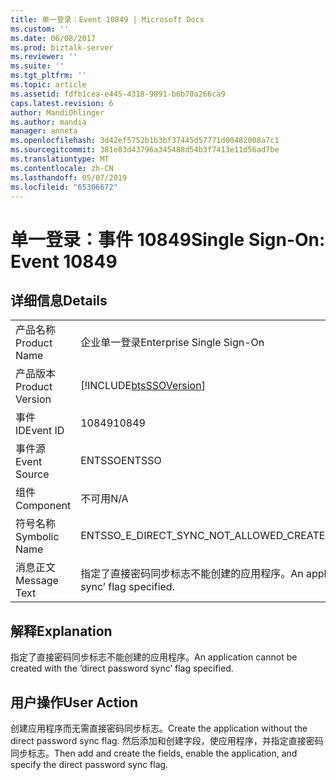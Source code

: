 ```yaml
---
title: 单一登录：Event 10849 | Microsoft Docs
ms.custom: ''
ms.date: 06/08/2017
ms.prod: biztalk-server
ms.reviewer: ''
ms.suite: ''
ms.tgt_pltfrm: ''
ms.topic: article
ms.assetid: fdfb1cea-e445-4318-9891-b6b70a266ca9
caps.latest.revision: 6
author: MandiOhlinger
ms.author: mandia
manager: anneta
ms.openlocfilehash: 3d42ef5752b1b3bf37445d57771d00482008a7c1
ms.sourcegitcommit: 381e83d43796a345488d54b3f7413e11d56ad7be
ms.translationtype: MT
ms.contentlocale: zh-CN
ms.lasthandoff: 05/07/2019
ms.locfileid: "65306672"
---
```

# <a name="single-sign-on-event-10849"></a><span data-ttu-id="6903d-102">单一登录：事件 10849</span><span class="sxs-lookup"><span data-stu-id="6903d-102">Single Sign-On: Event 10849</span></span>
## <a name="details"></a><span data-ttu-id="6903d-103">详细信息</span><span class="sxs-lookup"><span data-stu-id="6903d-103">Details</span></span>  
  
|                 |                                                                                  |
|-----------------|----------------------------------------------------------------------------------|
|  <span data-ttu-id="6903d-104">产品名称</span><span class="sxs-lookup"><span data-stu-id="6903d-104">Product Name</span></span>   |                            <span data-ttu-id="6903d-105">企业单一登录</span><span class="sxs-lookup"><span data-stu-id="6903d-105">Enterprise Single Sign-On</span></span>                             |
| <span data-ttu-id="6903d-106">产品版本</span><span class="sxs-lookup"><span data-stu-id="6903d-106">Product Version</span></span> |            [!INCLUDE[btsSSOVersion](../includes/btsssoversion-md.md)]            |
|    <span data-ttu-id="6903d-107">事件 ID</span><span class="sxs-lookup"><span data-stu-id="6903d-107">Event ID</span></span>     |                                      <span data-ttu-id="6903d-108">10849</span><span class="sxs-lookup"><span data-stu-id="6903d-108">10849</span></span>                                       |
|  <span data-ttu-id="6903d-109">事件源</span><span class="sxs-lookup"><span data-stu-id="6903d-109">Event Source</span></span>   |                                      <span data-ttu-id="6903d-110">ENTSSO</span><span class="sxs-lookup"><span data-stu-id="6903d-110">ENTSSO</span></span>                                      |
|    <span data-ttu-id="6903d-111">组件</span><span class="sxs-lookup"><span data-stu-id="6903d-111">Component</span></span>    |                                       <span data-ttu-id="6903d-112">不可用</span><span class="sxs-lookup"><span data-stu-id="6903d-112">N/A</span></span>                                        |
|  <span data-ttu-id="6903d-113">符号名称</span><span class="sxs-lookup"><span data-stu-id="6903d-113">Symbolic Name</span></span>  |                     <span data-ttu-id="6903d-114">ENTSSO_E_DIRECT_SYNC_NOT_ALLOWED_CREATE</span><span class="sxs-lookup"><span data-stu-id="6903d-114">ENTSSO_E_DIRECT_SYNC_NOT_ALLOWED_CREATE</span></span>                      |
|  <span data-ttu-id="6903d-115">消息正文</span><span class="sxs-lookup"><span data-stu-id="6903d-115">Message Text</span></span>   | <span data-ttu-id="6903d-116">指定了直接密码同步标志不能创建的应用程序。</span><span class="sxs-lookup"><span data-stu-id="6903d-116">An application cannot be created with the ‘direct password sync’ flag specified.</span></span> |
  
## <a name="explanation"></a><span data-ttu-id="6903d-117">解释</span><span class="sxs-lookup"><span data-stu-id="6903d-117">Explanation</span></span>  
 <span data-ttu-id="6903d-118">指定了直接密码同步标志不能创建的应用程序。</span><span class="sxs-lookup"><span data-stu-id="6903d-118">An application cannot be created with the ‘direct password sync’ flag specified.</span></span>  
  
## <a name="user-action"></a><span data-ttu-id="6903d-119">用户操作</span><span class="sxs-lookup"><span data-stu-id="6903d-119">User Action</span></span>  
 <span data-ttu-id="6903d-120">创建应用程序而无需直接密码同步标志。</span><span class="sxs-lookup"><span data-stu-id="6903d-120">Create the application without the direct password sync flag.</span></span> <span data-ttu-id="6903d-121">然后添加和创建字段，使应用程序，并指定直接密码同步标志。</span><span class="sxs-lookup"><span data-stu-id="6903d-121">Then add and create the fields, enable the application, and specify the direct password sync flag.</span></span>